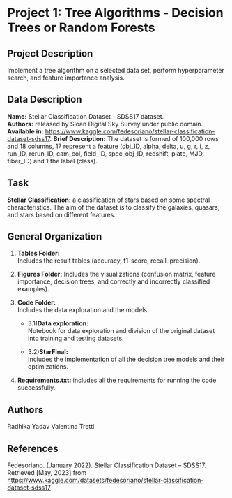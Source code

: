 # Project 1: Tree Algorithms - Decision Trees or Random Forests

## Project Description 
Implement a tree algorithm on a selected data set, perform hyperparameter search, and feature importance analysis. 


## Data Description 
**Name:** Stellar Classification Dataset - SDSS17 dataset. <br>
**Authors:** released by Sloan Digital Sky Survey under public domain.  <br>
**Available in:** https://www.kaggle.com/fedesoriano/stellar-classification-dataset-sdss17. 
**Brief Description:**
The dataset is formed of 100,000 rows and 18 columns, 17 represent a feature (obj_ID, alpha, delta, u, g, r, i, z, run_ID, rerun_ID, cam_col, field_ID, spec_obj_ID, redshift, plate, MJD, fiber_ID) and 1 the label (class). 

## Task
**Stellar Classification:** a classification of stars based on some spectral characteristics. The aim of the dataset is to classify the galaxies, quasars, and stars based on different features. 


## General Organization
1) **Tables Folder:**  
Includes the result tables (accuracy, f1-score, recall, precision). <br>

2) **Figures Folder:** 
Includes the visualizations (confusion matrix, feature importance, decision trees, and correctly and incorrectly classified examples).<br>

3) **Code Folder:** <br>
Includes the data exploration and the models. <br>

    * 3.1)**Data exploration:** <br>
        Notebook for data exploration and division of the original dataset into training and testing datasets.<br> 

    * 3.2)**StarFinal:** <br>
        Includes the implementation of all the decision tree models and their optimizations. <br>

4) **Requirements.txt:** includes all the requirements for running the code successfully. 


## Authors 
Radhika Yadav
Valentina Tretti


## References 
Fedesoriano. (January 2022). Stellar Classification Dataset – SDSS17. Retrieved [May, 2023] from https://www.kaggle.com/datasets/fedesoriano/stellar-classification-dataset-sdss17

